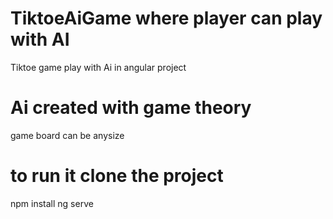 # TiktoeAiGame where player can play with AI
Tiktoe game play with Ai in angular project


# Ai created with game theory
game board can be anysize 

# to run it clone the project 
npm install
ng serve
